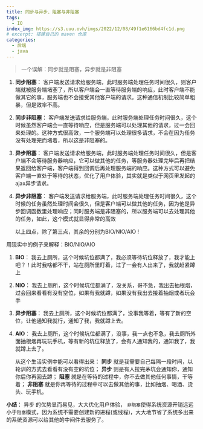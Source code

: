 ```yaml
---
title: 同步与异步、阻塞与非阻塞
tags:
  - IO
index_img: https://s3.uuu.ovh/imgs/2022/12/08/49f1e6166bd4fc1d.png
# excerpt: 搭建自己的 maven 仓库
categories:
  - 后端
  - java
---
```


> 一个误解：同步就是阻塞，异步就是非阻塞

1. **同步阻塞**： 客户端发送请求给服务端，此时服务端处理任务时间很久，则客户端就被服务端堵塞了，所以客户端会一直等待服务端的响应，此时客户端不能做其它的事，服务端也不会接受其他客户端的请求。这种通信机制比较简单粗暴，但是效率不高。

2. **同步非阻塞**： 客户端发送请求给服务端，此时服务端处理任务时间很久，这个时候虽然客户端会一直等待响应，但是服务端可以处理其他的请求，过一会回来处理的。这种方式很高效，一个服务端可以处理很多请求，不会在因为任务没有处理完而堵着，所以这是非阻塞的。

3. **异步阻塞**： 客户端发送请求给服务端，此时服务端处理任务时间很久，但是客户端不会等待服务器响应，它可以做其他的任务，等服务器处理完毕后再把结果返回给客户端，客户端得到回调后再处理服务端的响应。这种方式可以避免客户端一直处于等待的状态，优化了用户体验，其实就是类似于网页里发起的ajax异步请求。

4. **异步非阻塞**： 客户端发送请求给服务端，此时服务端处理任务时间很久，这个时候的任务虽然处理时间会很久，但是客户端可以做其他的任务，因为他是异步回调函数里处理响应；同时服务端是非阻塞的，所以服务端可以去处理其他的任务，如此，这个模式就显得非常的高效

   以上四点，除了第三点，其余的分别为BIO/NIO/AIO !

用现实中的例子来解释：BIO/NIO/AIO

1. **BIO**： 我去上厕所，这个时候坑位都满了，我必须等待坑位释放了，我才能上吧？！此时我啥都不干，站在厕所里盯着，过了一会有人出来了，我就赶紧蹲上
2. **NIO**： 我去上厕所，这个时候坑位都满了，没关系，哥不急，我出去抽根烟，过会回来看看有没有空位，如果有我就蹲，如果没有我出去接着抽烟或者玩会手
3. **异步阻塞**： 我去上厕所，这个时候坑位都满了，没事我等着，等有了新的空位，让他通知我就行，通知了我，我就蹲上去。
4. **AIO**： 我去上厕所，这个时候坑位都满了，没事，我一点也不急，我去厕所外面抽根烟再玩玩手机，等有新的坑位释放了，会有人通知我的，通知我了，我就蹲上去了。

   从这个生活实例中能可以看得出来：
   **同步** 就是我需要自己每隔一段时间，以轮训的方式去看看有没有空的坑位；
   **异步** 则是有人拉完茅坑会通知你，通知你后你再回去蹲；
   **阻塞** 就是在等待的过程中，你不去做其他任何事情，干等着；
   **非阻塞** 就是你再等待的过程中可以去做其他的事，比如抽烟、喝酒、烫头、玩手机。

**小结**： 异步 的优势显而易见，大大优化用户体验， `非阻塞`使得系统资源开销远远小于`阻塞`模式，因为系统不需要创建新的进程(或线程)，大大地节省了系统多出来的系统资源可以给其他的中间件去服务了。
